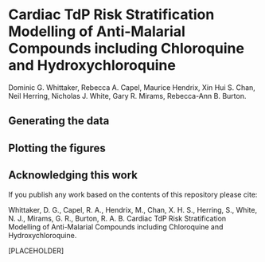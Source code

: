 # Cardiac TdP Risk Stratification Modelling of Anti-Malarial Compounds including Chloroquine and Hydroxychloroquine

Dominic G. Whittaker, Rebecca A. Capel, Maurice Hendrix, Xin Hui S. Chan, Neil Herring, Nicholas J. White, Gary R. Mirams, Rebecca-Ann B. Burton.

## Generating the data

## Plotting the figures

## Acknowledging this work

If you publish any work based on the contents of this repository please cite:

Whittaker, D. G., Capel, R. A., Hendrix, M., Chan, X. H. S., Herring, S., White, N. J., Mirams, G. R., Burton, R. A. B.
Cardiac TdP Risk Stratification Modelling of Anti-Malarial Compounds including Chloroquine and Hydroxychloroquine.

[PLACEHOLDER]
